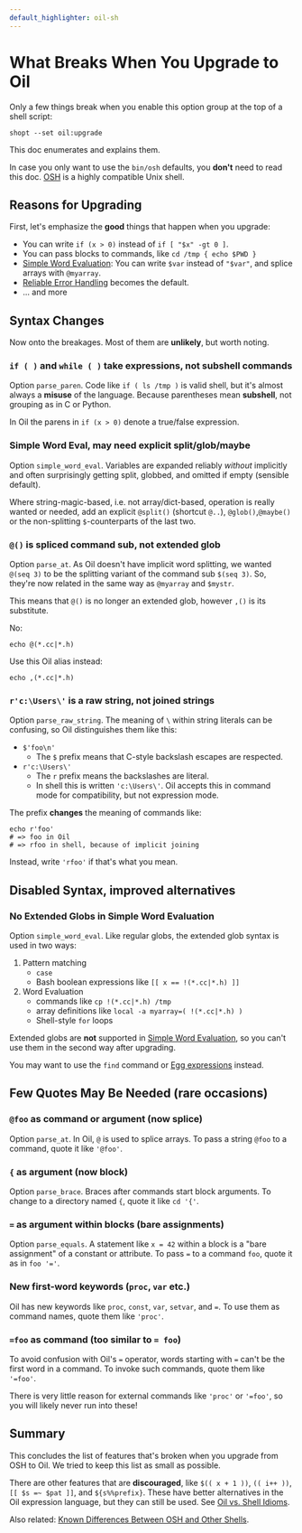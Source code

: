 ```yaml
---
default_highlighter: oil-sh
---
```


What Breaks When You Upgrade to Oil
===================================

Only a few things break when you enable this option group at the top of a shell script:

    shopt --set oil:upgrade

This doc enumerates and explains them.

In case you only want to use the `bin/osh` defaults, you **don't** need to read this doc.
[OSH]($xref:osh-language) is a highly compatible Unix shell.

<div id="toc">
</div>

## Reasons for Upgrading

First, let's emphasize the **good** things that happen when you upgrade:

- You can write `if (x > 0)` instead of `if [ "$x" -gt 0 ]`.
- You can pass blocks to commands, like `cd /tmp { echo $PWD }`
- [Simple Word Evaluation](simple-word-eval.html): You can write `$var` instead
  of `"$var"`, and splice arrays with `@myarray`.
- [Reliable Error Handling](error-handling.html) becomes the default.
- ... and more


## Syntax Changes

Now onto the breakages.  Most of them are **unlikely**, but worth noting.

### `if ( )` and `while ( )` take expressions, not subshell commands

Option `parse_paren`.  Code like `if ( ls /tmp )` is valid shell, but it's almost always a **misuse**
of the language.  Because parentheses mean **subshell**, not grouping as in C or
Python.

In Oil the parens in `if (x > 0)` denote a true/false expression.


### Simple Word Eval, may need explicit split/glob/maybe

Option `simple_word_eval`.  Variables are expanded reliably *without* implicitly and often surprisingly getting
split, globbed, and omitted if empty (sensible default).

Where string-magic-based, i.e. not array/dict-based, operation is really wanted or needed,
add an explicit `@split()` (shortcut `@..`), `@glob()`,`@maybe()` or the non-splitting `$`-counterparts of the last two.


### `@()` is spliced command sub, not extended glob 

Option `parse_at`.  As Oil doesn't have implicit word splitting, we wanted `@(seq 3)` to be the splitting
variant of the command sub `$(seq 3)`.  So, they're now related in the same way as `@myarray`
and `$mystr`.

This means that `@()` is no longer an extended glob, however `,()` is its substitute.

No:

    echo @(*.cc|*.h)

Use this Oil alias instead:

    echo ,(*.cc|*.h)


### `r'c:\Users\'` is a raw string, not joined strings

Option `parse_raw_string`.  The meaning of `\` within string literals can be confusing, so Oil
distinguishes them like this:

- `$'foo\n'` 
  - The `$` prefix means that C-style backslash escapes are respected.
- `r'c:\Users\'` 
  - The `r` prefix means the backslashes are literal.
  - In shell this is written `'c:\Users\'`.  Oil accepts this in command mode
    for compatibility, but not expression mode.

The prefix **changes** the meaning of commands like:

    echo r'foo'
    # => foo in Oil
    # => rfoo in shell, because of implicit joining

Instead, write `'rfoo'` if that's what you mean.



## Disabled Syntax, improved alternatives

### No Extended Globs in Simple Word Evaluation

Option `simple_word_eval`.  Like regular globs, the extended glob syntax is used in two ways:

1. Pattern matching 
   - `case` 
   - Bash boolean expressions like `[[ x == !(*.cc|*.h) ]]`
2. Word Evaluation
   - commands like `cp !(*.cc|*.h) /tmp`
   - array definitions like `local -a myarray=( !(*.cc|*.h) )`
   - Shell-style `for` loops

Extended globs are **not** supported in [Simple Word
Evaluation](simple-word-eval.html), so you can't use them in the second way
after upgrading.

You may want to use the `find` command or [Egg expressions](eggex.html)
instead.


## Few Quotes May Be Needed (rare occasions)

### `@foo` as command or argument (now splice)

Option `parse_at`.  In Oil, `@` is used to splice arrays.  To pass a string
`@foo` to a command, quote it like `'@foo'`.

### `{` as argument (now block)

Option `parse_brace`.  Braces after commands start block arguments.  To change
to a directory named `{`, quote it like `cd '{'`.

### `=` as argument within blocks (bare assignments)

Option `parse_equals`.  A statement like `x = 42` within a block is a "bare assignment" of a constant or
attribute.  To pass `=` to a command `foo`, quote it as in `foo '='`.

### New first-word keywords (`proc`, `var` etc.)

Oil has new keywords like `proc`, `const`, `var`, `setvar`, and `=`.  To use them
as command names, quote them like `'proc'`.

### `=foo` as command (too similar to `= foo`)

To avoid confusion with Oil's `=` operator, words starting with `=` can't be the first word in a command.
To invoke such commands, quote them like `'=foo'`.

There is very little reason for external commands like `'proc'` or `'=foo'`, so you
will likely never run into these!




## Summary

This concludes the list of features that's broken when you upgrade from OSH to
Oil.  We tried to keep this list as small as possible.

There are other features that are **discouraged**, like `$(( x + 1 ))`, `(( i++
))`, `[[ $s =~ $pat ]]`, and `${s%%prefix}`.  These have better alternatives in
the Oil expression language, but they can still be used.  See [Oil vs. Shell
Idioms](idioms.html).

Also related: [Known Differences Between OSH and Other
Shells](known-differences.html).


